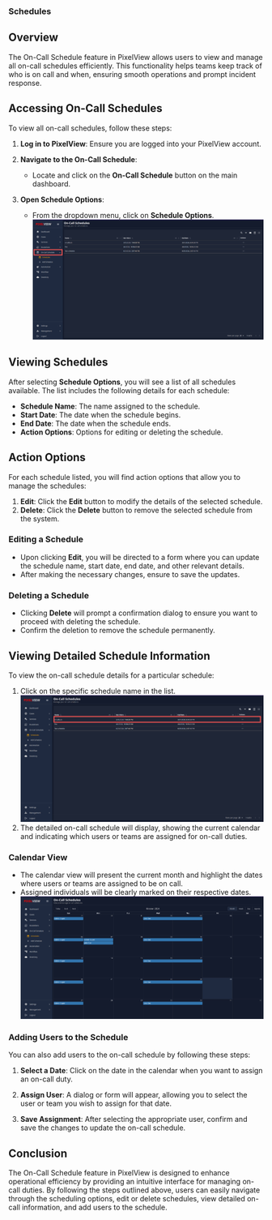 
### Schedules
## Overview

The On-Call Schedule feature in PixelView allows users to view and manage all on-call schedules efficiently. This functionality helps teams keep track of who is on call and when, ensuring smooth operations and prompt incident response.

## Accessing On-Call Schedules

To view all on-call schedules, follow these steps:

1. **Log in to PixelView**: Ensure you are logged into your PixelView account.
    
2. **Navigate to the On-Call Schedule**:
    
    - Locate and click on the **On-Call Schedule** button on the main dashboard.
3. **Open Schedule Options**:
    
    - From the dropdown menu, click on **Schedule Options**.
    ![Schedule](pix-images/schedules.png)


## Viewing Schedules

After selecting **Schedule Options**, you will see a list of all schedules available. The list includes the following details for each schedule:

- **Schedule Name**: The name assigned to the schedule.
- **Start Date**: The date when the schedule begins.
- **End Date**: The date when the schedule ends.
- **Action Options**: Options for editing or deleting the schedule.

## Action Options

For each schedule listed, you will find action options that allow you to manage the schedules:

1. **Edit**: Click the **Edit** button to modify the details of the selected schedule.
2. **Delete**: Click the **Delete** button to remove the selected schedule from the system.

### Editing a Schedule

- Upon clicking **Edit**, you will be directed to a form where you can update the schedule name, start date, end date, and other relevant details.
- After making the necessary changes, ensure to save the updates.

### Deleting a Schedule

- Clicking **Delete** will prompt a confirmation dialog to ensure you want to proceed with deleting the schedule.
- Confirm the deletion to remove the schedule permanently.

## Viewing Detailed Schedule Information

To view the on-call schedule details for a particular schedule:

1. Click on the specific schedule name in the list.
![view schedule](pix-images/view-schedule.png)
2. The detailed on-call schedule will display, showing the current calendar and indicating which users or teams are assigned for on-call duties.

### Calendar View

- The calendar view will present the current month and highlight the dates where users or teams are assigned to be on call.
- Assigned individuals will be clearly marked on their respective dates.
![Calendar View](pix-images/calender-view.png)


### Adding Users to the Schedule

You can also add users to the on-call schedule by following these steps:

1. **Select a Date**: Click on the date in the calendar when you want to assign an on-call duty.
    
2. **Assign User**: A dialog or form will appear, allowing you to select the user or team you wish to assign for that date.
    
3. **Save Assignment**: After selecting the appropriate user, confirm and save the changes to update the on-call schedule.
    

## Conclusion

The On-Call Schedule feature in PixelView is designed to enhance operational efficiency by providing an intuitive interface for managing on-call duties. By following the steps outlined above, users can easily navigate through the scheduling options, edit or delete schedules, view detailed on-call information, and add users to the schedule.